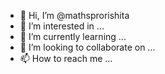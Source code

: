 - 👋 Hi, I’m @mathsprorishita
- 👀 I’m interested in ...
- 🌱 I’m currently learning ...
- 💞️ I’m looking to collaborate on ...
- 📫 How to reach me ...

<!---
mathsprorishita/mathsprorishita is a ✨ special ✨ repository because its `README.md` (this file) appears on your GitHub profile.
You can click the Preview link to take a look at your changes.
--->
